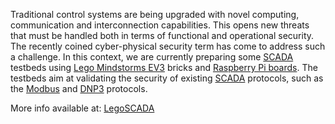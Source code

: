 Traditional control systems are being upgraded with novel computing, communication and interconnection capabilities. This opens new threats that must be handled both in terms of functional and operational security. The recently coined cyber-physical security term has come to address such a challenge. In this context, we are currently preparing some [SCADA](http://en.wikipedia.org/wiki/SCADA) testbeds using [Lego Mindstorms EV3](http://en.wikipedia.org/wiki/Lego_Mindstorms_EV3) bricks and [Raspberry Pi boards](https://en.wikipedia.org/wiki/Raspberry_Pi). The testbeds aim at validating the security of existing [SCADA](http://en.wikipedia.org/wiki/SCADA) protocols, such as the [Modbus](http://en.wikipedia.org/wiki/Modbus) and [DNP3](http://en.wikipedia.org/wiki/DNP3) protocols. 

More info available at: [LegoSCADA](http://www-public.tem-tsp.eu/~garcia_a/web/prototypes/legoscada/)
